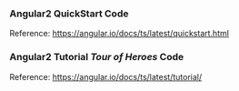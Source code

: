 ### Angular2 QuickStart Code

Reference: <https://angular.io/docs/ts/latest/quickstart.html>

### Angular2 Tutorial *Tour of Heroes* Code

Reference: <https://angular.io/docs/ts/latest/tutorial/>